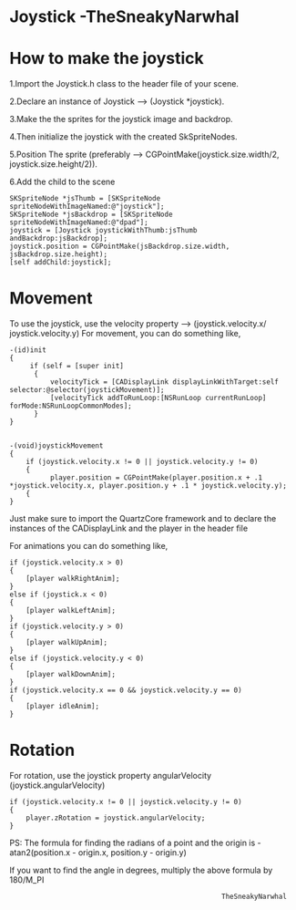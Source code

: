 Joystick -TheSneakyNarwhal
====================
How to make the joystick
=====================

1.Import the Joystick.h class to the header file of your scene.

2.Declare an instance of Joystick --> (Joystick *joystick).

3.Make the the sprites for the joystick image and backdrop.

4.Then initialize the joystick with the created SkSpriteNodes.

5.Position The sprite (preferably --> CGPointMake(joystick.size.width/2, joystick.size.height/2)).

6.Add the child to the scene

    SKSpriteNode *jsThumb = [SKSpriteNode spriteNodeWithImageNamed:@"joystick"];
    SKSpriteNode *jsBackdrop = [SKSpriteNode spriteNodeWithImageNamed:@"dpad"];
    joystick = [Joystick joystickWithThumb:jsThumb andBackdrop:jsBackdrop];
    joystick.position = CGPointMake(jsBackdrop.size.width, jsBackdrop.size.height);
    [self addChild:joystick];
Movement
========

To use the joystick, use the velocity property --> (joystick.velocity.x/ joystick.velocity.y)
For movement, you can do something like,

    -(id)init
    {
         if (self = [super init]
          {
              velocityTick = [CADisplayLink displayLinkWithTarget:self selector:@selector(joystickMovement)];
              [velocityTick addToRunLoop:[NSRunLoop currentRunLoop] forMode:NSRunLoopCommonModes];
          }
    }


    -(void)joystickMovement
    {
        if (joystick.velocity.x != 0 || joystick.velocity.y != 0)
        {
              player.position = CGPointMake(player.position.x + .1 *joystick.velocity.x, player.position.y + .1 * joystick.velocity.y);
        {
    }

Just make sure to import the QuartzCore framework and to declare the instances of the CADisplayLink
and the player in the header file

For animations you can do something like,

    if (joystick.velocity.x > 0)
    {
        [player walkRightAnim];
    }
    else if (joystick.x < 0)
    {
        [player walkLeftAnim];
    }
    if (joystick.velocity.y > 0)
    {
        [player walkUpAnim];
    }
    else if (joystick.velocity.y < 0)
    {
        [player walkDownAnim];
    }
    if (joystick.velocity.x == 0 && joystick.velocity.y == 0)
    {
        [player idleAnim];
    }

                                                        
Rotation
========

For rotation, use the joystick property angularVelocity (joystick.angularVelocity)

    if (joystick.velocity.x != 0 || joystick.velocity.y != 0)
    {
        player.zRotation = joystick.angularVelocity;
    }
    
PS: The formula for finding the radians of a point and the origin is -atan2(position.x - origin.x, position.y - origin.y)

If you want to find the angle in degrees, multiply the above formula by 180/M_PI

                                                        TheSneakyNarwhal
